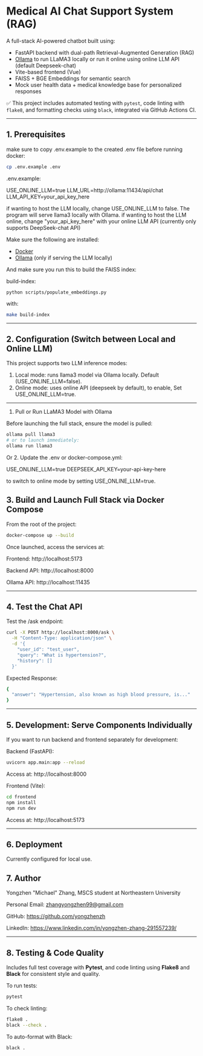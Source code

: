 # Medical AI Chat Support System (RAG)

A full-stack AI-powered chatbot built using:
- FastAPI backend with dual-path Retrieval-Augmented Generation (RAG)
- [Ollama](https://ollama.com/) to run LLaMA3 locally or run it online using online LLM API (default Deepseek-chat)
- Vite-based frontend (Vue)
- FAISS + BGE Embeddings for semantic search
- Mock user health data + medical knowledge base for personalized responses

✅ This project includes automated testing with `pytest`, code linting with `flake8`, and formatting checks using `black`, integrated via GitHub Actions CI.

---

## 1. Prerequisites

make sure to copy .env.example to the created .env file before running docker:

```bash
cp .env.example .env
```

.env.example:

USE_ONLINE_LLM=true
LLM_URL=http://ollama:11434/api/chat
LLM_API_KEY=your_api_key_here

if wanting to host the LLM locally, change USE_ONLINE_LLM to false. The program will serve llama3 locally with Ollama.
if wanting to host the LLM online, change "your_api_key_here" with your online LLM API (currently only supports DeepSeek-chat API)



Make sure the following are installed:

- [Docker](https://docs.docker.com/get-docker/)
- [Ollama](https://ollama.com/download) (only if serving the LLM locally)

And make sure you run this to build the FAISS index:

build-index:

	python scripts/populate_embeddings.py

with:
```bash
make build-index
```

---

## 2. Configuration (Switch between Local and Online LLM)

This project supports two LLM inference modes:
 1. Local mode: runs llama3 model via Ollama locally. Default (USE_ONLINE_LLM=false).
 2. Online mode: uses online API (deepseek by default), to enable, Set USE_ONLINE_LLM=true.
---


1. Pull or Run LLaMA3 Model with Ollama

Before launching the full stack, ensure the model is pulled:

```bash
ollama pull llama3
# or to launch immediately:
ollama run llama3
```
Or
2. Update the .env or docker-compose.yml:

USE_ONLINE_LLM=true
DEEPSEEK_API_KEY=your-api-key-here

to switch to online mode by setting USE_ONLINE_LLM=true.

## 3. Build and Launch Full Stack via Docker Compose
From the root of the project:

```bash
docker-compose up --build
```

Once launched, access the services at:

 Frontend: http://localhost:5173

 Backend API: http://localhost:8000

 Ollama API: http://localhost:11435

---
## 4. Test the Chat API
Test the /ask endpoint:

```bash
curl -X POST http://localhost:8000/ask \
  -H "Content-Type: application/json" \
  -d '{
    "user_id": "test_user",
    "query": "What is hypertension?",
    "history": []
  }'
```

Expected Response:
```bash
{
  "answer": "Hypertension, also known as high blood pressure, is..."
}
```

---

## 5. Development: Serve Components Individually

If you want to run backend and frontend separately for development:

Backend (FastAPI):

```bash
uvicorn app.main:app --reload
```
Access at: http://localhost:8000



Frontend (Vite):
```bash
cd frontend
npm install
npm run dev
```

Access at: http://localhost:5173

---

## 6. Deployment

Currently configured for local use.


## 7. Author
Yongzhen "Michael" Zhang, MSCS student at Northeastern University

Personal Email: zhangyongzhen99@gmail.com

GitHub: https://github.com/yongzhenzh

LinkedIn: https://www.linkedin.com/in/yongzhen-zhang-291557239/

---

## 8. Testing & Code Quality

Includes full test coverage with **Pytest**, and code linting using **Flake8** and **Black** for consistent style and quality.

To run tests:

```bash
pytest
```

To check linting:

```bash
flake8 .
black --check .
```

To auto-format with Black:

```bash
black .
```